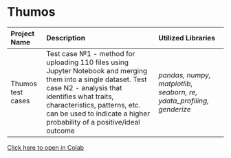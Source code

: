 # Thumos



| Project Name | Description | Utilized Libraries | 
| :---------------------- | :---------------------- | :---------------------- |
| Thumos test cases | Test case №1 - method for uploading 110 files using Jupyter Notebook and merging them into a single dataset. Test case N2 - analysis that identifies what traits, characteristics, patterns, etc. can be used to indicate a higher probability of a positive/ideal outcome | *pandas, numpy, matplotlib, seaborn, re, ydata_profiling, genderize* |



[Click here to open in Colab](https://colab.research.google.com/drive/1s3ihJtkSavAHRiZCrq_iDXsOAYAoM2EA?usp=sharing)




